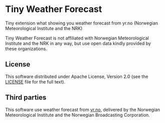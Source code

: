 # Tiny Weather Forecast
Tiny extension what showing you weather forecast from yr.no (Norwegian Meteorological Institute and the NRK)

Tiny Weather Forecast is not affiliated with Norwegian Meteorological Institute and the NRK in any way, but use open data kindly provided by these organizations.

## License

This software distributed under Apache License, Version 2.0 (see the [LICENSE](https://github.com/vo-va/tiny-weather-forecast/blob/master/LICENSE) file for the full text).

## Third parties

This software use weather forecast from [yr.no](http://www.yr.no/), delivered by the Norwegian Meteorological Institute and the Norwegian Broadcasting Corporation.
